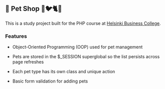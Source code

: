 ## 🐾 Pet Shop 🐸🐦🐈🐍

This is a study project built for the PHP course at [Helsinki Business College](https://www.bc.fi/).

### Features

- Object-Oriented Programming (OOP) used for pet management

- Pets are stored in the $_SESSION superglobal so the list persists across page refreshes

- Each pet type has its own class and unique action

- Basic form validation for adding pets
